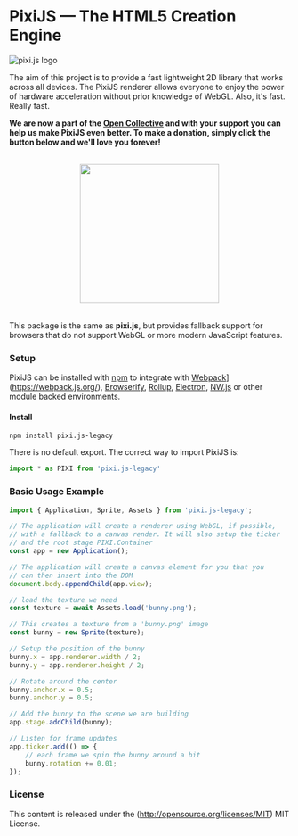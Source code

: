 PixiJS — The HTML5 Creation Engine
=============

![pixi.js logo](https://pixijs.download/pixijs-banner-no-version.png)

The aim of this project is to provide a fast lightweight 2D library that works
across all devices. The PixiJS renderer allows everyone to enjoy the power of
hardware acceleration without prior knowledge of WebGL. Also, it's fast. Really fast.

**We are now a part of the [Open Collective](https://opencollective.com/pixijs) and with your support you can help us make PixiJS even better. To make a donation, simply click the button below and we'll love you forever!**

<br>
<div align="center">
  <a href="https://opencollective.com/pixijs/donate" target="_blank">
    <img src="https://opencollective.com/pixijs/donate/button@2x.png?color=blue" width=250 />
  </a>
</div>
<br>

This package is the same as **pixi.js**, but provides fallback support for browsers that do not support WebGL or more modern JavaScript features.

### Setup

PixiJS can be installed with [npm](https://docs.npmjs.com/getting-started/what-is-npm) to integrate with [Webpack](https://webpack.js.org/)](https://webpack.js.org/), [Browserify](http://browserify.org/), [Rollup](https://rollupjs.org/), [Electron](https://electron.atom.io/), [NW.js](https://nwjs.io/) or other module backed environments.

#### Install

```
npm install pixi.js-legacy
```
There is no default export. The correct way to import PixiJS is:

```js
import * as PIXI from 'pixi.js-legacy'
```
### Basic Usage Example

```js
import { Application, Sprite, Assets } from 'pixi.js-legacy';

// The application will create a renderer using WebGL, if possible,
// with a fallback to a canvas render. It will also setup the ticker
// and the root stage PIXI.Container
const app = new Application();

// The application will create a canvas element for you that you
// can then insert into the DOM
document.body.appendChild(app.view);

// load the texture we need
const texture = await Assets.load('bunny.png');

// This creates a texture from a 'bunny.png' image
const bunny = new Sprite(texture);

// Setup the position of the bunny
bunny.x = app.renderer.width / 2;
bunny.y = app.renderer.height / 2;

// Rotate around the center
bunny.anchor.x = 0.5;
bunny.anchor.y = 0.5;

// Add the bunny to the scene we are building
app.stage.addChild(bunny);

// Listen for frame updates
app.ticker.add(() => {
    // each frame we spin the bunny around a bit
    bunny.rotation += 0.01;
});
```

### License

This content is released under the (http://opensource.org/licenses/MIT) MIT License.
